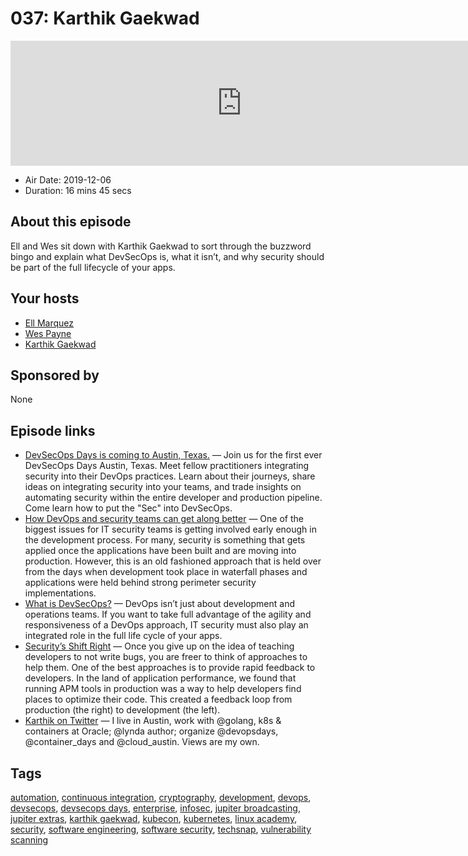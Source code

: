 # 037: Karthik Gaekwad

<iframe src="https://player.fireside.fm/v2/WTrMvATU+DUre0PzD?theme=dark" width="740" height="200" frameborder="0" scrolling="no"></iframe>

* Air Date: 2019-12-06
* Duration: 16 mins 45 secs

## About this episode

Ell and Wes sit down with Karthik Gaekwad to sort through the buzzword bingo and explain what DevSecOps is, what it isn’t, and why security should be part of the full lifecycle of your apps.

## Your hosts
* [Ell Marquez](https://extras.show//hosts/ell)
* [Wes Payne](https://extras.show//hosts/wes)
* [Karthik Gaekwad](https://extras.show//guests/karthikgaekwad)

## Sponsored by

None



## Episode links

  * [DevSecOps Days is coming to Austin, Texas.](https://www.devsecopsdays.com/2019-devsecopsdays-austin "DevSecOps Days is coming to Austin, Texas.") — Join us for the first ever DevSecOps Days Austin, Texas. Meet fellow practitioners integrating security into their DevOps practices. Learn about their journeys, share ideas on integrating security into your teams, and trade insights on automating security within the entire developer and production pipeline. Come learn how to put the "Sec" into DevSecOps. 
  * [How DevOps and security teams can get along better](https://thenextweb.com/podium/2019/11/25/how-devops-and-security-teams-can-get-along-better/ "How DevOps and security teams can get along better") — One of the biggest issues for IT security teams is getting involved early enough in the development process. For many, security is something that gets applied once the applications have been built and are moving into production. However, this is an old fashioned approach that is held over from the days when development took place in waterfall phases and applications were held behind strong perimeter security implementations.
  * [What is DevSecOps?](https://www.redhat.com/en/topics/devops/what-is-devsecops "What is DevSecOps?") — DevOps isn’t just about development and operations teams. If you want to take full advantage of the agility and responsiveness of a DevOps approach, IT security must also play an integrated role in the full life cycle of your apps. 
  * [Security’s Shift Right](https://www.signalsciences.com/blog/devsecops-security-shift-right/ "Security’s Shift Right") — Once you give up on the idea of teaching developers to not write bugs, you are freer to think of approaches to help them. One of the best approaches is to provide rapid feedback to developers. In the land of application performance, we found that running APM tools in production was a way to help developers find places to optimize their code. This created a feedback loop from production (the right) to development (the left).
  * [Karthik on Twitter](https://twitter.com/iteration1 "Karthik on Twitter") — I live in Austin, work with @golang, k8s & containers at Oracle; @lynda author; organize @devopsdays, @container_days and @cloud_austin. Views are my own.



## Tags

[automation](https://extras.show//tags/automation), [continuous integration](https://extras.show//tags/continuous%20integration), [cryptography](https://extras.show//tags/cryptography), [development](https://extras.show//tags/development), [devops](https://extras.show//tags/devops), [devsecops](https://extras.show//tags/devsecops), [devsecops days](https://extras.show//tags/devsecops%20days), [enterprise](https://extras.show//tags/enterprise), [infosec](https://extras.show//tags/infosec), [jupiter broadcasting](https://extras.show//tags/jupiter%20broadcasting), [jupiter extras](https://extras.show//tags/jupiter%20extras), [karthik gaekwad](https://extras.show//tags/karthik%20gaekwad), [kubecon](https://extras.show//tags/kubecon), [kubernetes](https://extras.show//tags/kubernetes), [linux academy](https://extras.show//tags/linux%20academy), [security](https://extras.show//tags/security), [software engineering](https://extras.show//tags/software%20engineering), [software security](https://extras.show//tags/software%20security), [techsnap](https://extras.show//tags/techsnap), [vulnerability scanning](https://extras.show//tags/vulnerability%20scanning)